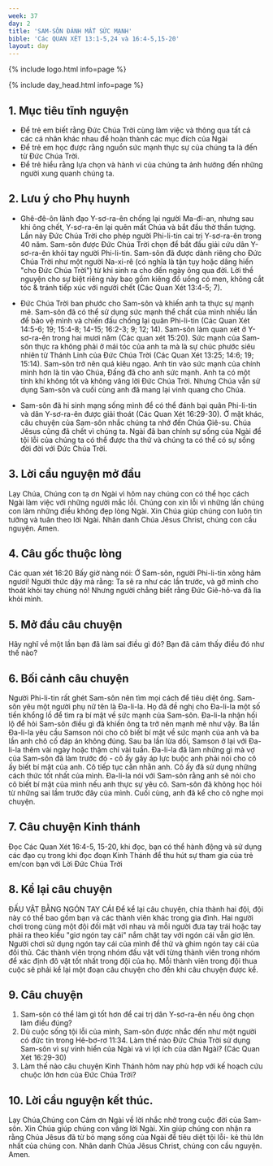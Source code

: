 ```yaml
---
week: 37
day: 2
title: 'SAM-SÔN ĐÁNH MẤT SỨC MẠNH'
bible: 'Các QUAN XÉT 13:1-5,24 và 16:4-5,15-20'
layout: day
---
```



{% include logo.html info=page %}

{% include day_head.html info=page %}

## 1. Mục tiêu tĩnh nguyện
- Để trẻ em biết rằng Đức Chúa Trời cùng làm việc và thông qua tất cả các cá nhân khác nhau để hoàn thành các mục đích của Ngài
- Để trẻ em học được rằng nguồn sức mạnh thực sự của chúng ta là đến từ Đức Chúa Trời.
- Để trẻ hiểu rằng lựa chọn và hành vi của chúng ta ảnh hưởng đến những người xung quanh chúng ta.

## 2. Lưu ý cho Phụ huynh
- Ghê-đê-ôn lãnh đạo Y-sơ-ra-ên chống lại người Ma-đi-an, nhưng sau khi ông chết, Y-sơ-ra-ên lại quên mất Chúa và bắt đầu thờ thần tượng. Lần này Đức Chúa Trời cho phép người Phi-li-tin cai trị Y-sơ-ra-ên trong 40 năm. Sam-sôn được Đức Chúa Trời chọn để bắt đầu giải cứu dân Y-sơ-ra-ên khỏi tay người Phi-li-tin. Sam-sôn đã được dành riêng cho Đức Chúa Trời như một người Na-xi-rê (có nghĩa là tận tụy hoặc dâng hiến "cho Đức Chúa Trời") từ khi sinh ra cho đến ngày ông qua đời. Lời thề nguyện cho sự biệt riêng này bao gồm kiêng đồ uống có men, không cắt tóc & tránh tiếp xúc với người chết (Các Quan Xét 13:4-5; 7).

- Đức Chúa Trời ban phước cho Sam-sôn và khiến anh ta thực sự mạnh mẽ. Sam-sôn đã có thể sử dụng sức mạnh thể chất của mình nhiều lần để bảo vệ mình và chiến đấu chống lại quân Phi-li-tin (Các Quan Xét 14:5-6; 19; 15:4-8; 14-15; 16:2-3; 9; 12; 14). Sam-sôn làm quan xét ở Y-sơ-ra-ên trong hai mươi năm (Các quan xét 15:20). Sức mạnh của Sam-sôn thực ra không phải ở mái tóc của anh ta mà là sự chúc phước siêu nhiên từ Thánh Linh của Đức Chúa Trời (Các Quan Xét 13:25; 14:6; 19; 15:14). Sam-sôn trở nên quá kiêu ngạo. Anh tin vào sức mạnh của chính mình hơn là tin vào Chúa, Đấng đã cho anh sức mạnh. Anh ta có một tính khí không tốt và không vâng lời Đức Chúa Trời. Nhưng Chúa vẫn sử dụng Sam-sôn và cuối cùng anh đã mang lại vinh quang cho Chúa.

- Sam-sôn đã hi sinh mạng sống mình để có thể đánh bại quân Phi-li-tin và dân Y-sơ-ra-ên được giải thoát (Các Quan Xét 16:29-30). Ở mặt khác, câu chuyện của Sam-sôn nhắc chúng ta nhớ đến Chúa Giê-su. Chúa Jêsus cũng đã chết vì chúng ta. Ngài đã ban chính sự sống của Ngài để tội lỗi của chúng ta có thể được tha thứ và chúng ta có thể có sự sống đời đời với Đức Chúa Trời.

## 3. Lời cầu nguyện mở đầu
 Lạy Chúa, Chúng con tạ ơn Ngài vì hôm nay chúng con có thể học cách Ngài làm việc với những người mắc lỗi. Chúng con xin lỗi vì những lần chúng con làm những điều không đẹp lòng Ngài. Xin Chúa giúp chúng con luôn tin tưởng và tuân theo lời Ngài.  Nhân danh Chúa Jêsus Christ, chúng con cầu nguyện. Amen.

## 4. Câu gốc thuộc lòng
Các quan xét 16:20
 Bấy giờ nàng nói: Ớ Sam-sôn, người Phi-li-tin xông hãm ngươi! Người thức dậy mà rằng: Ta sẽ ra như các lần trước, và gỡ mình cho thoát khỏi tay chúng nó! Nhưng người chẳng biết rằng Đức Giê-hô-va đã lìa khỏi mình.

## 5. Mở đầu câu chuyện
Hãy nghĩ về một lần bạn đã làm sai điều gì đó? Bạn đã cảm thấy điều đó như thế nào?

## 6. Bối cảnh câu chuyện
Người Phi-li-tin rất ghét Sam-sôn nên tìm mọi cách để tiêu diệt ông. Sam-sôn yêu một người phụ nữ tên là Đa-li-la. Họ đã đề nghị cho Đa-li-la một số tiền khổng lồ để tìm ra bí mật về sức mạnh của Sam-sôn. Đa-li-la nhận hối lộ để hỏi Sam-sôn điều gì đã khiến ông ta trở nên mạnh mẽ như vậy. Ba lần Đa-li-la yêu cầu Samson nói cho cô biết bí mật về sức mạnh của anh và ba lần anh chô cố đáp án không đúng. Sau ba lần lừa dối, Samson ở lại với Đa-li-la thêm vài ngày hoặc thậm chí vài tuần. Đa-li-la đã làm những gì mà vợ của Sam-sôn đã làm trước đó - cô ấy gây áp lực buộc anh phải nói cho cô ấy biết bí mật của anh. Cô tiếp tục cằn nhằn anh. Cô ấy đã sử dụng những cách thức tốt nhất của mình. Đa-li-la nói với Sam-sôn rằng anh sẽ nói cho cô biết bí mật của mình nếu anh thực sự yêu cô. Sam-sôn đã không học hỏi từ những sai lầm trước đây của mình. Cuối cùng, anh đã kể cho cô nghe mọi chuyện.

## 7. Câu chuyện Kinh thánh
 Đọc Các Quan Xét 16:4-5, 15-20, khi đọc, bạn có thể hành động và sử dụng các đạo cụ trong khi đọc đoạn Kinh Thánh để thu hút sự tham gia của trẻ em/con bạn với Lời Đức Chúa Trời

## 8. Kể lại câu chuyện
ĐẤU VẬT BẰNG NGÓN TAY CÁI
 Để kể lại câu chuyện, chia thành hai đội, đội này có thể bao gồm bạn và các thành viên khác trong gia đình. Hai người chơi trong cùng một đội đối mặt với nhau và mỗi người đưa tay trái hoặc tay phải ra theo kiểu "giơ ngón tay cái" nắm chặt tay với ngón cái vẫn giơ lên. Người chơi sử dụng ngón tay cái của mình để thử và ghim ngón tay cái của đối thủ. Các thành viên trong nhóm đấu vật với từng thành viên trong nhóm để xác định đô vật tốt nhất trong đội của họ. Mỗi thành viên trong đội thua cuộc sẽ phải kể lại một đoạn câu chuyện cho đến khi câu chuyện được kể.

## 9. Câu chuyện
1. Sam-sôn có thể làm gì tốt hơn để cai trị dân Y-sơ-ra-ên nếu ông chọn làm điều đúng?
2. Dù cuộc sống tội lỗi của mình, Sam-sôn được nhắc đến như một người có đức tin trong Hê-bơ-rơ 11:34. Làm thế nào Đức Chúa Trời sử dụng Sam-sôn vì sự vinh hiển của Ngài và vì lợi ích của dân Ngài? (Các Quan Xét 16:29-30)
3. Làm thế nào câu chuyện Kinh Thánh hôm nay phù hợp với kế hoạch cứu chuộc lớn hơn của Đức Chúa Trời?

## 10. Lời cầu nguyện kết thúc.
Lạy Chúa,Chúng con Cảm ơn Ngài về lời nhắc nhở trong cuộc đời của Sam-sôn. Xin Chúa giúp chúng con vâng lời Ngài. Xin giúp chúng con nhận ra rằng Chúa Jêsus đã từ bỏ mạng sống của Ngài để tiêu diệt tội lỗi- kẻ thù lớn nhất của chúng con. Nhân danh Chúa Jêsus Christ, chúng con cầu nguyện. Amen.